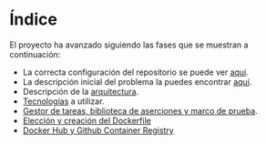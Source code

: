 # Índice
El proyecto ha avanzado siguiendo las fases que se muestran a continuación:
- La correcta configuración del repositorio se puede ver [aquí](./git_config.md).
- La descripción inicial del problema la puedes encontrar [aquí](./descripcion.md).
- Descripción de la [arquitectura](./arquitectura.md).
- [Tecnologías](./tecnologias.md) a utilizar.
- [Gestor de tareas, biblioteca de aserciones y marco de prueba](./gestorTareas_BDD.md).
- [Elección y creación del Dockerfile](./docker.md)
- [Docker Hub y Github Container Registry](./dockerhub.md)